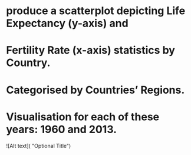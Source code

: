 # produce a scatterplot depicting Life Expectancy (y-axis) and
# Fertility Rate (x-axis) statistics by Country.
# Categorised by Countries’ Regions.

# Visualisation for each of these years: 1960 and 2013.

![Alt text]( "Optional Title")
